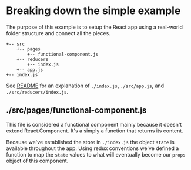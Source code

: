 # Breaking down the simple example

The purpose of this example is to setup the React app using a real-world folder structure and connect all the pieces.

```
+-- src
    +-- pages
        +-- functional-component.js
    +-- reducers
        +-- index.js
    +-- app.js
+-- index.js
```

See [README](../README.md) for an explanation of `./index.js`, `./src/app.js`, and `./src/reducers/index.js`.

## ./src/pages/functional-component.js
This file is considered a functional component mainly because it doesn't extend React.Component. It's a simply a function that returns its content.

Because we've established the store in `./index.js` the object `state` is available throughout the app. Using redux conventions we've defined a function to map the `state` values to what will eventually become our `props` object of this component.
